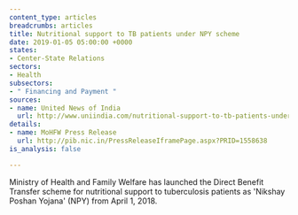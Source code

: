 ```yaml
---
content_type: articles
breadcrumbs: articles
title: Nutritional support to TB patients under NPY scheme
date: 2019-01-05 05:00:00 +0000
states:
- Center-State Relations
sectors:
- Health
subsectors:
- " Financing and Payment "
sources:
- name: United News of India
  url: http://www.uniindia.com/nutritional-support-to-tb-patients-under-npy-scheme/india/news/1458839.html
details:
- name: MoHFW Press Release
  url: http://pib.nic.in/PressReleaseIframePage.aspx?PRID=1558638
is_analysis: false

---
```

Ministry of Health and Family Welfare has launched the Direct Benefit Transfer scheme for nutritional support to tuberculosis patients as 'Nikshay Poshan Yojana' (NPY) from April 1, 2018.